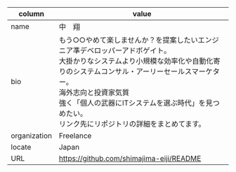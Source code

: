 |column|value|
|---|---|
|name|中　翔|
|bio|もう○○やめて楽しませんか？を提案したいエンジニア準デベロッパーアドボゲイト。<br />大掛かりなシステムより小規模な効率化や自動化寄りのシステムコンサル・アーリーセールスマーケター。<br />海外志向と投資家気質<br />強く「個人の武器にITシステムを選ぶ時代」を見つめたい。<br />リンク先にリポジトリの詳細をまとめてます。
|organization|Freelance|
|locate|Japan|
|URL|https://github.com/shimajima-eiji/README|
